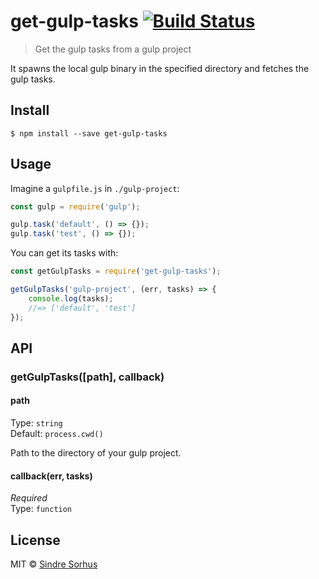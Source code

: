 # get-gulp-tasks [![Build Status](https://travis-ci.org/sindresorhus/get-gulp-tasks.svg?branch=master)](https://travis-ci.org/sindresorhus/get-gulp-tasks)

> Get the gulp tasks from a gulp project

It spawns the local gulp binary in the specified directory and fetches the gulp tasks.


## Install

```
$ npm install --save get-gulp-tasks
```


## Usage

Imagine a `gulpfile.js` in `./gulp-project`:

```js
const gulp = require('gulp');

gulp.task('default', () => {});
gulp.task('test', () => {});
```

You can get its tasks with:

```js
const getGulpTasks = require('get-gulp-tasks');

getGulpTasks('gulp-project', (err, tasks) => {
	console.log(tasks);
	//=> ['default', 'test']
});
```


## API

### getGulpTasks([path], callback)

#### path

Type: `string`  
Default: `process.cwd()`

Path to the directory of your gulp project.

#### callback(err, tasks)

*Required*  
Type: `function`


## License

MIT © [Sindre Sorhus](http://sindresorhus.com)
